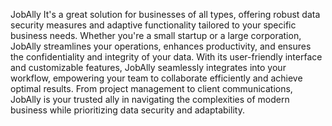   JobAlly 
It's a great solution for businesses of all types, offering robust data security measures and adaptive functionality tailored to your specific business needs. Whether you're a small startup or a large corporation, JobAlly streamlines your operations, enhances productivity, and ensures the confidentiality and integrity of your data. With its user-friendly interface and customizable features, JobAlly seamlessly integrates into your workflow, empowering your team to collaborate efficiently and achieve optimal results. From project management to client communications, JobAlly is your trusted ally in navigating the complexities of modern business while prioritizing data security and adaptability.
